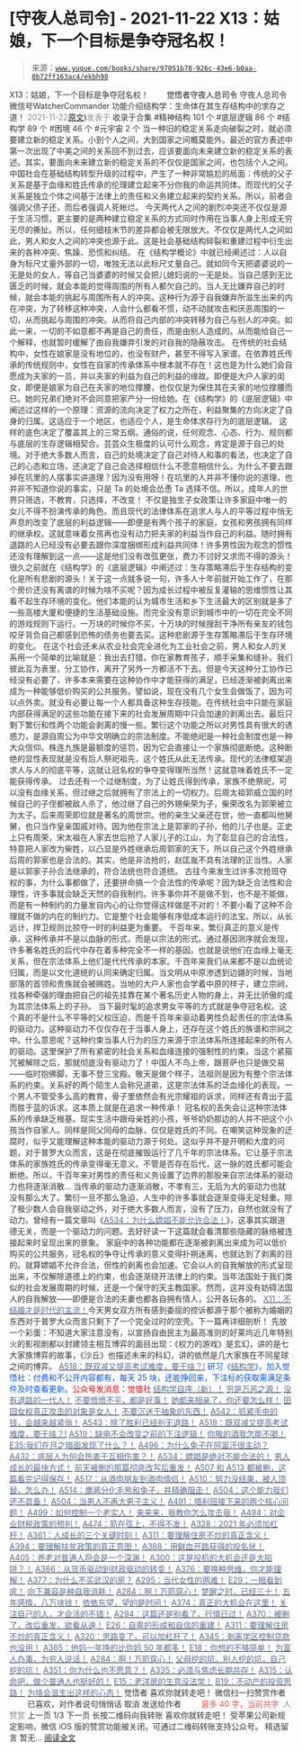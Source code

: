 # [守夜人总司令] - 2021-11-22 X13：姑娘，下一个目标是争夺冠名权！

> 来源：[`www.yuque.com/books/share/97051b78-926c-43e6-b0aa-0b72ff163ac4/ekbh98`](https://www.yuque.com/books/share/97051b78-926c-43e6-b0aa-0b72ff163ac4/ekbh98)

<ne-p id="520f42f3293818f927861ebbd5b15da4_p_0" data-lake-id="520f42f3293818f927861ebbd5b15da4_p_0"><ne-text id="u9a6dfdbc" style="color: rgb(51, 51, 51);">X13：姑娘，下一个目标是争夺冠名权！</ne-text></ne-p> <ne-p id="ed8deec66c5fd28fc9c5e22a4ecf0c23" data-lake-id="ed8deec66c5fd28fc9c5e22a4ecf0c23"><ne-text id="ue9975e8d" ne-fontsize="12" style="color: rgb(255, 255, 255);">原创</ne-text><ne-text id="u8d1ba936" ne-fontsize="14">觉悟者</ne-text><ne-text id="u52d562e2" ne-fontsize="14">守夜人总司令</ne-text></ne-p> <ne-p id="13e682d0b90f9333ee171a571041d8c5" data-lake-id="13e682d0b90f9333ee171a571041d8c5"><ne-text id="ua01db447" ne-fontsize="14" ne-bold="true" style="color: rgb(51, 51, 51);">守夜人总司令</ne-text></ne-p> <ne-p id="f9dddf7ee33b6167a4dde310342c168a" data-lake-id="f9dddf7ee33b6167a4dde310342c168a"><ne-text id="u0ad9abf1" ne-fontsize="14" style="color: rgb(51, 51, 51);">微信号</ne-text><ne-text id="u78992aba" ne-fontsize="14" style="color: rgb(51, 51, 51);">WatcherCommander</ne-text></ne-p> <ne-p id="f9ed942dcc85282d34ed1f38fabe6eca" data-lake-id="f9ed942dcc85282d34ed1f38fabe6eca"><ne-text id="ua9e73721" ne-fontsize="14" style="color: rgb(51, 51, 51);">功能介绍</ne-text><ne-text id="u704c9a7e" ne-fontsize="14" style="color: rgb(51, 51, 51);">结构学：生命体在其生存结构中的求存之道！</ne-text></ne-p> <ne-p id="ecb2cc7597942bee6e2209567281dcd6" data-lake-id="ecb2cc7597942bee6e2209567281dcd6"><ne-text id="u26c4c346" style="color: rgb(140, 140, 140);">2021-11-22</ne-text>[<ne-text id="u77f5b3fd" ne-fontsize="14">原文</ne-text>](https://mp.weixin.qq.com/s?__biz=MzAxNDk1NjI2Mw==&mid=2247487532&idx=1&sn=543e4e8c2063c62c48def85204f0a6ef&chksm=9b8a33a4acfdbab2535686b2a135a56c146816d8d692e946d51f4422e5caf2aca3e2260b40f9#rd))<ne-text id="ufeaa8759" ne-fontsize="14" style="color: rgb(140, 140, 140);">发表于</ne-text></ne-p> <ne-p id="45089c86930d36f16c45cf696da2e7bc" data-lake-id="45089c86930d36f16c45cf696da2e7bc"><ne-text id="u5689f7ee" style="color: rgb(51, 51, 51);">收录于合集</ne-text></ne-p> <ne-p id="77370aa0d43c1724cf6181b61b3e81c6" data-lake-id="77370aa0d43c1724cf6181b61b3e81c6"><ne-text id="u1db0ca6c" style="color: rgb(51, 51, 51);">#精神结构 101 个</ne-text></ne-p> <ne-p id="f897932de2af95f24531a9b1e8622eed" data-lake-id="f897932de2af95f24531a9b1e8622eed"><ne-text id="u080d3086" style="color: rgb(51, 51, 51);">#底层逻辑 86 个</ne-text></ne-p> <ne-p id="ef3d69979ef28b5273cf03589b72606f" data-lake-id="ef3d69979ef28b5273cf03589b72606f"><ne-text id="udf6dbd0e" style="color: rgb(51, 51, 51);">#结构学 89 个</ne-text></ne-p> <ne-p id="8c3791645eac081ab2d2098a7aa5b7b7" data-lake-id="8c3791645eac081ab2d2098a7aa5b7b7"><ne-text id="u2ee1327f" style="color: rgb(51, 51, 51);">#困境 46 个</ne-text></ne-p> <ne-p id="4ac197084caa48773100e7292129f422" data-lake-id="4ac197084caa48773100e7292129f422"><ne-text id="u730e4966" style="color: rgb(51, 51, 51);">#元宇宙 2 个</ne-text></ne-p> <ne-p id="0a8996ebb44de87a0788e1c39f8ca5a0" data-lake-id="0a8996ebb44de87a0788e1c39f8ca5a0"><ne-text id="ud2062c7c" style="color: rgb(51, 51, 51);">当一种旧的稳定关系走向破裂之时，就必须要建立新的稳定关系。小到个人之间，大到国家之间概莫能外。最近的官方表述中第一次出现了中美之间的关系回不到过去，应该要面向未来建立新的稳定关系的表述。其实，要面向未来建立新的稳定关系的不仅仅是国家之间，也包括个人之间。</ne-text></ne-p> <ne-p id="97ab4a3da67376ba8a3735fe095b0e75" data-lake-id="97ab4a3da67376ba8a3735fe095b0e75"><ne-text id="u61db7ad7" style="color: rgb(51, 51, 51);">中国社会在基础结构转型升级的过程中，产生了一种非常尴尬的局面：传统的父子关系是基于血缘和姓氏传承的伦理建立起来不分你我的命运共同体。而现代的父子关系是独立个体之间基于法律上的责任和义务建立起来的契约关系。所以，前者会强调父债子还，而后者强调人死帐烂。</ne-text></ne-p> <ne-p id="eca098a2b0892b4d1e5251f3b4f63b14" data-lake-id="eca098a2b0892b4d1e5251f3b4f63b14"><ne-text id="uab183597" style="color: rgb(51, 51, 51);">今天两代人之间的剧烈冲突还不仅仅是源于生活习惯，更主要的是两种建立稳定关系的方式同时作用在当事人身上形成无穷无尽的撕扯。所以，任何细枝末节的差异都会被无限放大。不仅仅是两代人之间如此，男人和女人之间的冲突也源于此。这是社会基础结构碎裂和重建过程中衍生出来的各种冲突、焦躁、恐慌和纠结。</ne-text></ne-p> <ne-p id="fea3459f6d1d5c0ffa34c5de855b4617" data-lake-id="fea3459f6d1d5c0ffa34c5de855b4617"><ne-text id="u6cb96208" style="color: rgb(51, 51, 51);">在《结构学概论》中就已经阐述过：人以自身为标尺丈量外部的一切，唯独无法以此标尺丈量自己。就如同今天把婆婆说的一无是处的女人，等自己当婆婆的时候又会把儿媳妇说的一无是处。当自己感到无比匮乏的时候，就会本能的觉得周围的所有人都欠自己的。当人无比嫌弃自己的时候，就会本能的挑起与周围所有人的冲突。这种行为源于自我嫌弃所滋生出来的内在冲突，为了转移这种冲突，人会什么都看不惯，动不动就攻击和厌恶周围的一切，从而挑起与周围的冲突。从而将自己内部的冲突转移为自己与别人的冲突。如此一来，一切的不如意都不再是自己的责任，而是由别人造成的。从而能给自己一个解释，也就暂时缓解了由自我嫌弃引发的对自我的隐蔽攻击。</ne-text></ne-p> <ne-p id="cc4a749c8ecdfa7af62ab1fcac545a83" data-lake-id="cc4a749c8ecdfa7af62ab1fcac545a83"><ne-text id="u47514012" style="color: rgb(51, 51, 51);">在传统的社会结构中，女性在娘家是没有地位的，也没有财产，甚至不得写入家谱。在依靠姓氏传承的传统规则中，女性在自家的传承体系中根本就不存在！这也是为什么她们会自愿成为夫家的一员，并以夫家的利益为自己的利益的缘故。即便是大户人家的闺女，即便是娘家为自己在夫家的地位撑腰，也仅仅是为保住其在夫家的地位撑腰而已。她的兄弟们绝对不会同意把家产分一份给她。在《结构学》的《底层逻辑》中阐述过这样的一个原理：资源的流向决定了权力之所在，利益聚集的方向决定了自身的归属。这适应于一个地区，也适应个人，是生命体求存行为的底层逻辑。</ne-text></ne-p> <ne-p id="db6d9a5e025daf9b4c1ae225f61e7574" data-lake-id="db6d9a5e025daf9b4c1ae225f61e7574"><ne-text id="ud47760b1" style="color: rgb(51, 51, 51);">这样的底色决定了覆盖其上的三常五纲。通俗的说，任何观念、心态、行为、规则都与底层的生存逻辑相契合。芸芸众生极度的认可什么观念，肯定是源于自己的处境。对于绝大多数人而言，自己的处境决定了自己对待人和事的看法，也决定了自己的心态和立场，还决定了自己会选择相信什么不愿意相信什么。为什么不要去跟掉在坑里的人摆事实讲道理？因为没有用呀！在坑里的人并非不懂你说的道理，也并非不知道你说的事实，只是 Ta 的处境会怂恿 Ta 选择不信。所以，成年人的世界只筛选，不教育，只选择，不改变！</ne-text></ne-p> <ne-p id="46d8a345599125dcabc9152ad1460712" data-lake-id="46d8a345599125dcabc9152ad1460712"><ne-text id="u30453e1c" style="color: rgb(51, 51, 51);">不仅是独生子女政策让许多家庭中唯一的女儿不得不扮演传承的角色。而且现代的法律体系在追求人与人的平等过程中悄无声息的改变了底层的利益逻辑——即便是有两个孩子的家庭，女孩和男孩拥有同样的继承权。这就意味着女孩再也没有动力把夫家的利益当作自己的利益。随时拥有退路的人已经没有必要去跟你深度捆绑形成利益共同体！许多男性因为观念的惯性还没有理解到这一点——这是他们没有改弦更张，费力不讨好又求而不得的源头！</ne-text></ne-p> <ne-p id="7056cdaf61a74eaec7677ecc623052b2" data-lake-id="7056cdaf61a74eaec7677ecc623052b2"><ne-text id="u14aae43e" style="color: rgb(51, 51, 51);">很久之前就在《结构学》的《底层逻辑》中阐述过：生存策略滞后于生存结构的变化是所有悲剧的源头！关于这一点就多说一句，许多人十年前就开始工作了，在那个房价还没有离谱的时候为啥不买呢？因为成长过程中被反复灌输的思维惯性让其看不起生存环境的变化。他们本能的认为城市生活和乡下生活最大的区别就是多了一些高楼大厦和便捷的生活基础设施。而完全没有意识到城市中的一切在完全不同的游戏规则下运行。一万块的时候你不买，十万块的时候搜刮干净所有亲友的钱包咬牙背负自己都感到恐怖的债务也要去买。这种悲剧源于生存策略滞后于生存环境的变化。</ne-text></ne-p> <ne-p id="7fcd8f179cdf0ff2b62e17f251dcf143" data-lake-id="7fcd8f179cdf0ff2b62e17f251dcf143"><ne-text id="ucf3ca810" style="color: rgb(51, 51, 51);">在这个社会还未从农业社会完全进化为工业社会之前，男人和女人的关系用一个简单的比喻就是：我出去打猎，你在家教育孩子，顺手采集和缝补。我们彼此互为表里，分工协作，离开了另外一方都活不下去。但是今天这种分工协作已经没有必要了，许多本来需要在这种协作中才能获得的满足，已经逐渐被剥离出来成为一种能够低价购买的公共服务。譬如说，现在没有几个女生会做饭了，因为可以点外卖。就没有必要让每一个人都具备这种生存技能。在传统社会中只能在家庭内部获得满足的这些功能在接下来的社会发展周期中只会加速的剥离出去。最后只剩下繁衍和性两个功能会剥离的慢一些。繁衍这个功能之所以对男性具有很大的诱惑力，是源自周公为中华文明确立的宗法制度。不能绝祀是一种社会制度也是一种大众信仰。株连九族是最额度的惩罚，因为它会直接让一个家族彻底断绝。这种断绝的显性表现就是没有后人祭祀祖先，这个姓氏从此无法传承。</ne-text><ne-text id="u893ab3bc" ne-bold="true" style="color: rgb(51, 51, 51);">现代的法律框架追求人与人的彻底平等，这就让冠名权的争夺变得理所当然！这就意味着姓氏不一定能获得传承。</ne-text></ne-p> <ne-p id="9fbb3d2aefe5a79661d3c365e5bd793d" data-lake-id="9fbb3d2aefe5a79661d3c365e5bd793d"><ne-text id="uff8a9ef1" style="color: rgb(51, 51, 51);">过去还有一个过继制度，为了让姓氏得到传承，家族不绝祭祀，可以没有血缘关系，但过继之后就拥有了宗法上的一切权力。后周太祖郭威立国的时候自己的子侄都被敌人杀了，他过继了自己的外甥柴荣为子，柴荣改名为郭荣被立为太子。后来周荣即位就是著名的周世宗。他的亲生父亲还在世，他一直都叫他舅舅，也只当作皇亲国戚对待。因为他在宗法上是郭家的子孙，他的儿子也是。正史上只有周荣，宋太祖在人家去世后抢了人家儿子的江山，为了彰显自己的合法性，特意把人家改为柴姓，以凸显是外姓继承后周郭家的天下，所以自己这个外姓继承后周的郭家也是合法的。其实，他是非法抢的，赵匡胤不具有法理的正当性。人家是以郭家子孙合法继承的，符合法统也符合道统。</ne-text></ne-p> <ne-p id="5147bf3522e6791a142b4a689ccb0335" data-lake-id="5147bf3522e6791a142b4a689ccb0335"><ne-text id="u42fef2c1" style="color: rgb(51, 51, 51);">古往今来发生过许多次抢班夺权的事，为什么事都做了，还要拼命搞一个合法性的传承呢？因为缺乏合法性和合理性，许多事就会缺乏天然的自我制约。许多事你并不是做不到，也不是不能做，而是有一种制约的力量发自内心的让你觉得这样做是不对的！不要小看了这种不合理就不做的内在的制约力。它是整个社会能够有序低成本运行的法宝。</ne-text><ne-text id="u1758e473" ne-bold="true" style="color: rgb(51, 51, 51);">所以，从长远计，捍卫规则比掠夺一时的利益更为重要。</ne-text></ne-p> <ne-p id="84549c343ed7bbbe304f64e1f3366e10" data-lake-id="84549c343ed7bbbe304f64e1f3366e10"><ne-text id="udd220011" style="color: rgb(51, 51, 51);">千百年来，繁衍真正的意义是传承，这种传承并不是以血脉的形式，而是以宗法的形式。通过基因测序就会发现，许多著名姓氏的后代中存在着多种完全不一样的基因。也就是说他们在血缘上毫无关系，但在宗法体系上他们是代代传承的本家。千百年来我们从来都不是以血统论归属，而是以文化道统的认同来确定归属。当文明从中原渗透到边疆的时候，当地部落的首领和贵族就会被赐姓。当地的大户人家也会学着中原的样子，建立宗祠，找各种牵强的理由把自己的祖先挂靠在某个著名历史人物的身上，并无比骄傲的成为其宗法体系上的子孙。</ne-text></ne-p> <ne-p id="41bc05a26ccfc5d4fc178d4d101dd028" data-lake-id="41bc05a26ccfc5d4fc178d4d101dd028"><ne-text id="u148dd864" style="color: rgb(51, 51, 51);">当下最时髦的追求男女平等的方式就是争夺冠名权。这个真的不是什么不平等的父权压迫，而是千百年来驱动着男性负起责任的宗法体系的驱动力。这种驱动力不仅仅存在于当事人身上，还存在这个姓氏的族谱和宗祠之中。什么意思呢？这种约束当事人行为的压力来源于宗法体系所连接起来的所有人的驱动。这里保护了所有紧密的社会关系和血缘连接的强制性的约束。当这个紧箍咒被解除之后，那就彻底没有驱动力了！中国人不鸟上帝，跟菩萨也只是做交易——临时抱佛脚，无事不登三宝殿。敬天是做个样子，法祖则是因为有整个宗法体系的约束。关系好的两个陌生人会称兄道弟，这是宗法体系的泛血缘化的表现。一个男人不管受多么高的教育，骨子里依然会有光宗耀祖的诉求，同样还有青出于蓝而胜于蓝的诉求。这本质上就是在追求一种传承！</ne-text></ne-p> <ne-p id="11048b8867c5a517b65b5357c6e8243b" data-lake-id="11048b8867c5a517b65b5357c6e8243b"><ne-text id="u8ac5a245" style="color: rgb(51, 51, 51);">冠名权的丢失会让这种宗法体系的传承缺乏根基。现实生活中跟母亲姓的小孩，爷爷奶奶那边的人并不把这个小孩当作自家人。同样是同父同母的血脉，仅仅是姓氏的不同。在嘲笑这种现象的迂腐时，似乎又能理解这种本能的驱动力源于何处。这似乎并不是开明和大度的问题，对于普罗大众而言，这是在彻底摧毁运行了几千年的宗法体系。它让基于宗法体系的家族姓氏的传承变得毫无意义。不管是否存在后代，这一脉的姓氏都可能会断绝。所以，千百年来对男性的责任和义务设置了边界的那股来自宗法体系的驱动力也将逐渐消散…</ne-text></ne-p> <ne-p id="76f41459d591bb3748ecd5f9e88f63f5" data-lake-id="76f41459d591bb3748ecd5f9e88f63f5"><ne-text id="u9370dfb2" style="color: rgb(51, 51, 51);">当传承的驱动力逐渐消散，不孝有三，无后为大的驱动力也就没有那么大了。繁衍一旦不那么急迫，人生中的许多事就会逐渐变得无足轻重。除了极少数人会自我驱动之外，对于绝大多数人而言，没有了压力，自然也就没有了动力。曾经有一篇文章叫《</ne-text>[<ne-text id="u62152af2" style="color: rgb(87, 107, 149);">A534：为什么嫖娼不能允许合法！</ne-text>](http://mp.weixin.qq.com/s?__biz=MzAxNDk1NjI2Mw==&mid=2247487431&idx=1&sn=78d93492fa71d19501c95eb11e0ea99f&chksm=9b8a2c4facfda559eeb7bffa822a9715b1945a9e9c4f8beaf9d00b8acb0e2cc0b05a63feafaf&scene=21#wechat_redirect)<ne-text id="u98830c9d" style="color: rgb(51, 51, 51);">》，这事其实跟道德无关，而是一个驱动力的问题。去好好读一下这篇就会看清那些隐藏的脉络被连接起来时呈现出来的景象。</ne-text></ne-p> <ne-p id="b5c32175a91357d5aa70f2e1b0c93241" data-lake-id="b5c32175a91357d5aa70f2e1b0c93241"><ne-text id="u09bf0af3" style="color: rgb(51, 51, 51);">家庭中的各种功能都在逐渐被剥离出来成为可以低价购买的公共服务，冠名权的争夺让传承的意义变得扑朔迷离，也就达到了剥离的目的。就算嫖娼不允许合法，但性的剥离也会加速。它会以人的自我解放的形式呈现出来，不仅解除道德上的约束，也会逐渐绕开法律上的约束。当年法国处于我们类似的社会发展周期的时候，还是一个保守的天主教国家。然而，这并没有妨碍法国人的自我解放——即便是合法的夫妻也都各自拥有情人，公开各玩各的。</ne-text></ne-p> <ne-p id="1387cfc90cc2770c3f803f623f7aecd8" data-lake-id="1387cfc90cc2770c3f803f623f7aecd8">[<ne-text id="uf1bbe12a" style="color: rgb(87, 107, 149);">X11：不结婚才是时代的主流！</ne-text>](http://mp.weixin.qq.com/s?__biz=MzIzMDYwOTM0Mg==&mid=2247486675&idx=1&sn=3aa906957832fbb79029b88ca0ea691c&chksm=e8b19402dfc61d14cc2695cd22826c13ca8d87ccb49b190572249707ac53f50d734623b9ea25&scene=21#wechat_redirect)<ne-text id="u4a177af2" style="color: rgb(51, 51, 51);">今天男女双方所有感到委屈的控诉都源于那个被称为婚姻的东西对于普罗大众而言只剩下了一个完全过时的空壳。下一篇再详细剖析！</ne-text></ne-p> <ne-p id="5755573d7e85df1c989eed94fe803bf0" data-lake-id="5755573d7e85df1c989eed94fe803bf0"><ne-text id="u47fff873" style="color: rgb(51, 51, 51);">先放一个彩蛋：不知道大家注意没有，以宣扬自由民主为最高准则的好莱坞近几年特别火的影视剧都以封建领主相互博弈的面目出现：《权力的游戏》是玄幻，讲的是七大家族博弈的故事，《沙丘》也描述未来的科幻，讲的依然是几大家族在不同星球之间的博弈。</ne-text></ne-p> <ne-p id="7245cf4943a0ae5a7fa4c9b94feb26dc" data-lake-id="7245cf4943a0ae5a7fa4c9b94feb26dc">[<ne-text id="u8e363baa" style="color: rgb(87, 107, 149);">A518：既双减又提高考试难度，要干啥？!</ne-text>](http://mp.weixin.qq.com/s?__biz=MzIzMDYwOTM0Mg==&mid=2247486528&idx=1&sn=837ef39e3c0b47ac84d5096690555ae7&chksm=e8b19491dfc61d87292daf575c1e7c95b3f0543f313b65c7ad4ab369603833704304ec7451d7&scene=21#wechat_redirect)</ne-p> <ne-p id="192950a0e628d46dde05ef202d9806b4" data-lake-id="192950a0e628d46dde05ef202d9806b4"><ne-text id="u92f073b2" ne-bold="true" style="color: rgb(0, 82, 255);">研习《</ne-text>[<ne-text id="u5a4911e1" ne-bold="true" style="color: rgb(87, 107, 149);">结构学</ne-text>](https://mp.weixin.qq.com/mp/appmsgalbum?action=getalbum&album_id=1318317199878225920&__biz=MzAxNDk1NjI2Mw==#wechat_redirect)<ne-text id="u95ee9de0" ne-bold="true" style="color: rgb(0, 82, 255);">》，加入觉悟社：付费和不公开内容都有，每天 25 块，还能挣回来，下注标的获取需满足条件及时查看更新。</ne-text><ne-text id="uc4fbd9a6" ne-bold="true" style="color: rgb(255, 0, 0);">公众号发消息：觉悟社</ne-text></ne-p>  <ne-p id="7f63b0bb5abe18e45fbd9840fa7a79ac" data-lake-id="7f63b0bb5abe18e45fbd9840fa7a79ac"><ne-card data-card-name="image" data-card-type="inline" id="z64rY" data-event-boundary="card" style="color: rgb(51, 51, 51);"><ne-p id="ad2e89965146188b554d3cc798c5e45a" data-lake-id="ad2e89965146188b554d3cc798c5e45a">[<ne-text id="u4a11b89f" ne-bold="true" style="color: rgb(87, 107, 149);">结构学自序（新）！</ne-text>](http://mp.weixin.qq.com/s?__biz=MzIzMDYwOTM0Mg==&mid=2247485283&idx=1&sn=aa2b8554b8e5040f8f959636feaa06a3&chksm=e8b19fb2dfc616a430aa381b8da0815311244e694a69809cd92d0602ac34cfe5f1f419b3745e&scene=21#wechat_redirect)</ne-p> <ne-p id="86a9a6688f32143c7a9f02f7b3f20f5e" data-lake-id="86a9a6688f32143c7a9f02f7b3f20f5e">[<ne-text id="ue344d114" style="color: rgb(87, 107, 149);">穷是万恶之源！</ne-text>](http://mp.weixin.qq.com/s?__biz=MzAxNDk1NjI2Mw==&mid=2247483823&idx=1&sn=e54ebe9891b302dc0bf1815c76ccf8b7&chksm=9b8a2227acfdab31a05e273addd9159d4b8263d58d3c58bf214841c8189157519719c3427306&scene=21#wechat_redirect)</ne-p> <ne-p id="4e3854adf81a94373422847c9934b905" data-lake-id="4e3854adf81a94373422847c9934b905">[<ne-text id="u0b7ccda7" style="color: rgb(87, 107, 149);">没有退路的一代人！</ne-text>](http://mp.weixin.qq.com/s?__biz=MzAxNDk1NjI2Mw==&mid=2247486533&idx=1&sn=a0d5cce0656aad467148e0642eb85a00&chksm=9b8a2fcdacfda6db79857186e953a089baf1fb678b2b071cf101c5a26e7fb9768474c94243ca&scene=21#wechat_redirect)</ne-p> <ne-p id="b2da1eff5141844b1564735dee7781d0" data-lake-id="b2da1eff5141844b1564735dee7781d0">[<ne-text id="ubcef96f1" ne-bold="true" style="color: rgb(87, 107, 149);">不要愤愤不平，都是好事！</ne-text>](http://mp.weixin.qq.com/s?__biz=MzAxNDk1NjI2Mw==&mid=2247487130&idx=1&sn=b21138d85455f5692aaf039038c78342&chksm=9b8a2d12acfda404a2b67fe4d446ee0f2805ad64a8b8004902934600fd731191e140df6ac19a&scene=21#wechat_redirect)</ne-p> <ne-p id="136e2076312ea4312707c13a50041e48" data-lake-id="136e2076312ea4312707c13a50041e48">[<ne-text id="udff0a24c" ne-bold="true" style="color: rgb(87, 107, 149);">她都来相亲了，你还要怎么样！</ne-text>](http://mp.weixin.qq.com/s?__biz=MzAxNDk1NjI2Mw==&mid=2247486952&idx=1&sn=698aec6916d2eca5e758c25c4c634346&chksm=9b8a2e60acfda776b80a4f2f0d5c2fe4921fc821cdf029fa9d2fdc52fd708fc5a0b980d5d3d0&scene=21#wechat_redirect)</ne-p> <ne-p id="3bc5fd4f565249f2fc4429ffecb20684" data-lake-id="3bc5fd4f565249f2fc4429ffecb20684">[<ne-text id="u68f576fa" ne-bold="true" style="color: rgb(87, 107, 149);">田园女权真正攻击的对象是女人！</ne-text>](http://mp.weixin.qq.com/s?__biz=MzIzMDYwOTM0Mg==&mid=2247486412&idx=1&sn=5dd3e8b2a759838d739e6d61ebab2eab&chksm=e8b1931ddfc61a0bf6f81cd2a9a9232ea8ce86528a8eea66c6635180e8678b819ebb38b4cb86&scene=21#wechat_redirect)</ne-p> <ne-p id="ac95da29572776411ae9bfb19d0f7f6d" data-lake-id="ac95da29572776411ae9bfb19d0f7f6d">[<ne-text id="ubc678901" style="color: rgb(87, 107, 149);">不要沉迷于抽象的东西！</ne-text>](http://mp.weixin.qq.com/s?__biz=MzAxNDk1NjI2Mw==&mid=2247487527&idx=1&sn=e24c2dd98e5f9883c8dce2a1e7bb80df&chksm=9b8a33afacfdbab921e90b3eafc3618176a35da53c53bb51f2ef2f9a98e87d05949a4b0ad69b&scene=21#wechat_redirect)</ne-p> <ne-p id="9ce669c1ad896aec6ae138654911ba33" data-lake-id="9ce669c1ad896aec6ae138654911ba33">[<ne-text id="u7dc381e9" style="color: rgb(87, 107, 149);">A542：抓紧手中的钱，会越来越紧俏！</ne-text>](http://mp.weixin.qq.com/s?__biz=MzIzMDYwOTM0Mg==&mid=2247486640&idx=1&sn=a96afa7d2b698e33240735ea8d7671f7&chksm=e8b19461dfc61d77a4afce11ecc7558b8d7ff5d495a78bcb609e3eed5c70bcbed5f3d6a66023&scene=21#wechat_redirect)</ne-p> <ne-p id="6d0fe87c9517324bf6029d3c1a0a61a0" data-lake-id="6d0fe87c9517324bf6029d3c1a0a61a0">[<ne-text id="u1cb744fb" style="color: rgb(87, 107, 149);">A543：除了胜利已经别无退路！</ne-text>](http://mp.weixin.qq.com/s?__biz=MzIzMDYwOTM0Mg==&mid=2247486646&idx=1&sn=d88c6920b8f92e497bd065eaf2cdf5f3&chksm=e8b19467dfc61d718fe65a803a59fe3f25672bdfec1f25bd86ffb00e3dca06ec77d6076e7855&scene=21#wechat_redirect)</ne-p> <ne-p id="b469a43832111becb13d19cb6877d184" data-lake-id="b469a43832111becb13d19cb6877d184">[<ne-text id="u227e84c5" ne-bold="true" style="color: rgb(87, 107, 149);">A518：既双减又提高考试难度，要干啥？!</ne-text>](http://mp.weixin.qq.com/s?__biz=MzIzMDYwOTM0Mg==&mid=2247486528&idx=1&sn=837ef39e3c0b47ac84d5096690555ae7&chksm=e8b19491dfc61d87292daf575c1e7c95b3f0543f313b65c7ad4ab369603833704304ec7451d7&scene=21#wechat_redirect)</ne-p> <ne-p id="766f169a62fb80725dc2199e8ee9fae9" data-lake-id="766f169a62fb80725dc2199e8ee9fae9">[<ne-text id="ub70b9d14" ne-bold="true" style="color: rgb(87, 107, 149);">A519：缺电不会改变之前的下注逻辑！</ne-text>](http://mp.weixin.qq.com/s?__biz=MzIzMDYwOTM0Mg==&mid=2247486508&idx=1&sn=6fac0f23979fa74983528cb090ad205b&chksm=e8b194fddfc61deb6982573c047fb47cb7af702e87111a0498e1cdc4676b6baf3cc5143f9c92&scene=21#wechat_redirect)</ne-p> <ne-p id="003872dbd1df5fd119e9fd9debe82b46" data-lake-id="003872dbd1df5fd119e9fd9debe82b46">[<ne-text id="ufd340a44" style="color: rgb(87, 107, 149);">你敬的酒我怎能不喝！</ne-text>](http://mp.weixin.qq.com/s?__biz=MzIzMDYwOTM0Mg==&mid=2247486456&idx=1&sn=7d6377d84f511b80179c5e7648494d6e&chksm=e8b19329dfc61a3f9b91b5b43dbd1a6eea293a02cd80b96aeb6dd1930f7f2c93fd33c0e3b2f3&scene=21#wechat_redirect)</ne-p> <ne-p id="98c0bfcb740e6c1ab555f61a7a5ac464" data-lake-id="98c0bfcb740e6c1ab555f61a7a5ac464">[<ne-text id="ue139dd66" ne-bold="true" style="color: rgb(87, 107, 149);">E35:我们在月之暗面发现了什么？！</ne-text>](http://mp.weixin.qq.com/s?__biz=MzIzMDYwOTM0Mg==&mid=2247486632&idx=1&sn=170aeff87eb36dce354c8b2437f4b27f&chksm=e8b19479dfc61d6f08e6492954a528f20387fe2fa925747cf2b504d2bc69084f24495e972e41&scene=21#wechat_redirect)</ne-p> <ne-p id="958058b1c07310fa1c486a6aeab4d877" data-lake-id="958058b1c07310fa1c486a6aeab4d877">[<ne-text id="u1b466bda" ne-bold="true" style="color: rgb(87, 107, 149);">A496：为什么兔子在阿富汗很主动？</ne-text>](http://mp.weixin.qq.com/s?__biz=MzIzMDYwOTM0Mg==&mid=2247486278&idx=1&sn=40d09857088bebd3c70bec1c7a500f06&chksm=e8b19397dfc61a810125242c8e395330f934390eb50bd54053ecd3f31ddc91de4e429c0f693a&scene=21#wechat_redirect)</ne-p> <ne-p id="2920760aa94f154499ed8cf16888c2fc" data-lake-id="2920760aa94f154499ed8cf16888c2fc">[<ne-text id="ucc2e3645" style="color: rgb(87, 107, 149);">A432：底层人为何会热衷于互相伤害？！</ne-text>](http://mp.weixin.qq.com/s?__biz=MzAxNDk1NjI2Mw==&mid=2247487443&idx=1&sn=21334752ac2ce642ca1e4e421acfe765&chksm=9b8a2c5bacfda54d1459036c57a31b05271d1b825eadd811cce0bbeca1ea3a7deae31e067133&scene=21#wechat_redirect)</ne-p> <ne-p id="0c672fd8d5655bd557a47444eb0babaa" data-lake-id="0c672fd8d5655bd557a47444eb0babaa">[<ne-text id="uae8e6412" style="color: rgb(87, 107, 149);">A534：嫖娼是绝对不能合法的！</ne-text>](http://mp.weixin.qq.com/s?__biz=MzAxNDk1NjI2Mw==&mid=2247487431&idx=1&sn=78d93492fa71d19501c95eb11e0ea99f&chksm=9b8a2c4facfda559eeb7bffa822a9715b1945a9e9c4f8beaf9d00b8acb0e2cc0b05a63feafaf&scene=21#wechat_redirect)</ne-p> <ne-p id="f67833c27e9ec13ff6af09fbac3f8008" data-lake-id="f67833c27e9ec13ff6af09fbac3f8008">[<ne-text id="u47afbaa3" style="color: rgb(87, 107, 149);">男人成长的最快方式！</ne-text>](http://mp.weixin.qq.com/s?__biz=MzAxNDk1NjI2Mw==&mid=2247487435&idx=1&sn=8d1fe9b5f45ab8bd0c98f396ea6f0f1c&chksm=9b8a2c43acfda5557c14b9f4ecd8efc8e844df88c1b9a487906eddbc04860acc06bbd0ef6963&scene=21#wechat_redirect)</ne-p> <ne-p id="eae6ca2fcfee93afacd95e41c627b431" data-lake-id="eae6ca2fcfee93afacd95e41c627b431">[<ne-text id="u9e16dc30" style="color: rgb(87, 107, 149);">前天被删的那篇彻底改写后重发！</ne-text>](http://mp.weixin.qq.com/s?__biz=MzAxNDk1NjI2Mw==&mid=2247487425&idx=1&sn=37c59746f0368268dbf1497b341aab93&chksm=9b8a2c49acfda55f770d8082d28911b1ce6406517fb969072d77bc0c8c1f26507ac18360d2f8&scene=21#wechat_redirect)</ne-p> <ne-p id="4f283f85ff6d509a6ac942a995ee5de2" data-lake-id="4f283f85ff6d509a6ac942a995ee5de2">[<ne-text id="u4c004df8" ne-bold="true" style="color: rgb(87, 107, 149);">A507 和 A513 都被删，这篇看完记得保存！</ne-text>](http://mp.weixin.qq.com/s?__biz=MzIzMDYwOTM0Mg==&mid=2247486598&idx=1&sn=643ad77a60e4fb7e40dcea6e4585c39a&chksm=e8b19457dfc61d4126c656d773feb6d26d516889077a4f3b8755cf1ee4b0fe2a592b8409dfd8&scene=21#wechat_redirect)</ne-p> <ne-p id="f368409ababee999ffc3b38e679240ef" data-lake-id="f368409ababee999ffc3b38e679240ef">[<ne-text id="uf81f5613" style="color: rgb(87, 107, 149);">A517：从酒肉朋友到酒肉情侣！</ne-text>](http://mp.weixin.qq.com/s?__biz=MzAxNDk1NjI2Mw==&mid=2247487217&idx=1&sn=5defa9de19a22d6bea269defa65b4b91&chksm=9b8a2d79acfda46fa1fe57755d52f85dba61aa31fdeed8e400ef0f92459388da9ae86b7b6273&scene=21#wechat_redirect)</ne-p> <ne-p id="faacac1cf32e9d0152c65ab896a994c1" data-lake-id="faacac1cf32e9d0152c65ab896a994c1">[<ne-text id="ua9f1b00d" style="color: rgb(87, 107, 149);">A510：努力没结果，被人顶替，怎么办！</ne-text>](http://mp.weixin.qq.com/s?__biz=MzAxNDk1NjI2Mw==&mid=2247487202&idx=1&sn=c4c18c5c793a47e31cd7267152a78d1f&chksm=9b8a2d6aacfda47c47394eb5cbb97fc6233fb7258c0408026e518018a6af33da141b1b0a2bfa&scene=21#wechat_redirect)</ne-p> <ne-p id="89b1ab613b6b90416aa67626c6135fce" data-lake-id="89b1ab613b6b90416aa67626c6135fce">[<ne-text id="u9fa6a5b9" style="color: rgb(87, 107, 149);">A514：鹰酱分化毛熊和兔子，并精确阻击！</ne-text>](http://mp.weixin.qq.com/s?__biz=MzIzMDYwOTM0Mg==&mid=2247486421&idx=1&sn=c114599b4fd1016c7f539fca526fe91c&chksm=e8b19304dfc61a127301df6303aedbeace66275a179f7db025e56f2326917c273d443eab53e6&scene=21#wechat_redirect)</ne-p> <ne-p id="7a90c0f41dd70baaf82d2d054d145b78" data-lake-id="7a90c0f41dd70baaf82d2d054d145b78">[<ne-text id="u5f85bd07" ne-bold="true" style="color: rgb(87, 107, 149);">A504：这个能力我们还不具备！</ne-text>](http://mp.weixin.qq.com/s?__biz=MzIzMDYwOTM0Mg==&mid=2247486364&idx=1&sn=c54714ffeaa4122f08d8ec0c2decb740&chksm=e8b1934ddfc61a5b943cbe55dfc7211561e7d78f163246c3dcfd08325b004bc6d9ee6efbaebf&scene=21#wechat_redirect)</ne-p> <ne-p id="0a866bc47cb0abe552828ea2dd2aa6a5" data-lake-id="0a866bc47cb0abe552828ea2dd2aa6a5">[<ne-text id="u415dc9a7" style="color: rgb(87, 107, 149);">A504：当男人不再大男子主义！</ne-text>](http://mp.weixin.qq.com/s?__biz=MzAxNDk1NjI2Mw==&mid=2247487148&idx=1&sn=5151b292f8f882fe9f87aabf52be08df&chksm=9b8a2d24acfda432b5803c25c0c83a4cbfc80a7c83ffd044b72bedc5e32d9670054d861705cf&scene=21#wechat_redirect)</ne-p> <ne-p id="50380be32ca815dfbb284d1b75114af5" data-lake-id="50380be32ca815dfbb284d1b75114af5">[<ne-text id="u2b0c893d" ne-bold="true" style="color: rgb(87, 107, 149);">A491：塔利班接下来的两个核心问题！</ne-text>](http://mp.weixin.qq.com/s?__biz=MzIzMDYwOTM0Mg==&mid=2247486219&idx=1&sn=8f77517f0244ba31f7eb28e2676e17cd&chksm=e8b193dadfc61acc6d9e6029653aac696f132efc24d3b28f983ba8e4ada269ac887e6165d837&scene=21#wechat_redirect)</ne-p> <ne-p id="51b381e1441605ec33ed92bbbfcfa3c9" data-lake-id="51b381e1441605ec33ed92bbbfcfa3c9">[<ne-text id="u76fc3993" style="color: rgb(87, 107, 149);">A499：如何控制一个老实人！</ne-text>](http://mp.weixin.qq.com/s?__biz=MzIzMDYwOTM0Mg==&mid=2247486301&idx=1&sn=f4bfec024d8688c8555dd21b85deea31&chksm=e8b1938cdfc61a9a1e2d8a8fa37d495cf337bc34215939caced14a58dd32b46ad59646d0e928&scene=21#wechat_redirect)</ne-p> <ne-p id="00be8304a0ee6af08b13db50d9f3aca5" data-lake-id="00be8304a0ee6af08b13db50d9f3aca5">[<ne-text id="u6cc3eda5" style="color: rgb(87, 107, 149);">来来来，我教你怎么攻击我！</ne-text>](http://mp.weixin.qq.com/s?__biz=MzIzMDYwOTM0Mg==&mid=2247486306&idx=1&sn=f48e33b5940f74a11011debfe3e5c8a2&chksm=e8b193b3dfc61aa53a82eeb81220ce252b0667925a9479e4d6a215e2b43244ba91c58e934264&scene=21#wechat_redirect)</ne-p> <ne-p id="fc85bc5cd0d2b0751478ffd357008080" data-lake-id="fc85bc5cd0d2b0751478ffd357008080">[<ne-text id="u712e4781" ne-bold="true" style="color: rgb(87, 107, 149);">A494：对企业财税政策的预判！</ne-text>](http://mp.weixin.qq.com/s?__biz=MzIzMDYwOTM0Mg==&mid=2247486230&idx=1&sn=5fa67e9065c3feae6264765838772136&chksm=e8b193c7dfc61ad15311f10ab8265d667f31cc2e11e404476afbc0310d6ee71e5f1167faf78f&scene=21#wechat_redirect)</ne-p> <ne-p id="4b1e66a276ce95bbbfec3f4af146dd26" data-lake-id="4b1e66a276ce95bbbfec3f4af146dd26">[<ne-text id="ueea51025" ne-bold="true" style="color: rgb(87, 107, 149);">A474：箭在弦上，不得不发！</ne-text>](http://mp.weixin.qq.com/s?__biz=MzIzMDYwOTM0Mg==&mid=2247486092&idx=1&sn=d93b0ab35ba2828a708658dbd2e5ad9b&chksm=e8b1925ddfc61b4b12bc1b6a7e7e25a2fe7ff149b1c4f64810b2a5eefa97b8dc1bd1899dcf00&scene=21#wechat_redirect)</ne-p> <ne-p id="5e82fc063d8edfde8bf1b44f6364e8a5" data-lake-id="5e82fc063d8edfde8bf1b44f6364e8a5">[<ne-text id="u4f501fb4" ne-bold="true" style="color: rgb(87, 107, 149);">A328：2021 年必须加杠杆！</ne-text>](http://mp.weixin.qq.com/s?__biz=MzIzMDYwOTM0Mg==&mid=2247485087&idx=1&sn=24d72f6a71bddb8954a03be5db246538&chksm=e8b19e4edfc617587a8ae645885a89ab8c3c6f67730a026d9c7c9a94ab3051ca480302147fc0&scene=21#wechat_redirect)</ne-p> <ne-p id="51fba71937553891ca8f2b95da058ba6" data-lake-id="51fba71937553891ca8f2b95da058ba6">[<ne-text id="ud39d7f07" ne-bold="true" style="color: rgb(87, 107, 149);">A361：人成长的三个关键时刻！</ne-text>](http://mp.weixin.qq.com/s?__biz=MzAxNDk1NjI2Mw==&mid=2247486472&idx=1&sn=8b46d73659ff81e3d7bd544e1718a94f&chksm=9b8a2f80acfda69601b059cb0180f8841eda098200c32c84ad6430bb8fbe33a9021fa7890344&scene=21#wechat_redirect)</ne-p> <ne-p id="45d58694e5095837fd8fa9f2d5249442" data-lake-id="45d58694e5095837fd8fa9f2d5249442">[<ne-text id="u1cf9b877" ne-bold="true" style="color: rgb(87, 107, 149);">A311：要理解住房不炒的真正含义！</ne-text>](http://mp.weixin.qq.com/s?__biz=MzIzMDYwOTM0Mg==&mid=2247484959&idx=1&sn=090583ec50bfd9febec1de463c2672f6&chksm=e8b19ecedfc617d8629080f6745c8de013cfe875de26eef6767b2d5c10782650223ed15f807b&scene=21#wechat_redirect)</ne-p> <ne-p id="9d4e49b6cfb314fdacfe4667babf76c9" data-lake-id="9d4e49b6cfb314fdacfe4667babf76c9">[<ne-text id="u3b9bb074" ne-bold="true" style="color: rgb(87, 107, 149);">A394：要理解扶贫政策的真正意图！</ne-text>](http://mp.weixin.qq.com/s?__biz=MzIzMDYwOTM0Mg==&mid=2247485502&idx=1&sn=fffb9911cefa626e6fbcb9c416c1eb98&chksm=e8b190efdfc619f9b0e42f3c3d5d79c17df1619bad2b1bddd6a482242b583ee46d8a79a245e6&scene=21#wechat_redirect)</ne-p> <ne-p id="5eec38574b72ad44e6f22e1037cd90d2" data-lake-id="5eec38574b72ad44e6f22e1037cd90d2">[<ne-text id="uc1f9996b" style="color: rgb(87, 107, 149);">A388：用鲜血开路获得的投名状！</ne-text>](http://mp.weixin.qq.com/s?__biz=MzIzMDYwOTM0Mg==&mid=2247485591&idx=1&sn=a8443453e3caf1f201006eeec8e6e539&chksm=e8b19046dfc61950e63e29bb93049ce90b3228913e9ecee99a2f01b8fdda7cd8966a054241a9&scene=21#wechat_redirect)</ne-p> <ne-p id="5c6c3d3094209f1ee3a7f120a7772e4b" data-lake-id="5c6c3d3094209f1ee3a7f120a7772e4b">[<ne-text id="u54e2520e" style="color: rgb(87, 107, 149);">A405：养老对普通人将会是一个深渊！</ne-text>](http://mp.weixin.qq.com/s?__biz=MzIzMDYwOTM0Mg==&mid=2247485587&idx=1&sn=f00402b3fdc5062ee5c5382295ac4dcb&chksm=e8b19042dfc619546bf0a0905d2733d900b7594f1564f1fa7528399053b93dc53f4d14c009fb&scene=21#wechat_redirect)</ne-p> <ne-p id="2b31da58104f1b9f4096e3708cd2c14c" data-lake-id="2b31da58104f1b9f4096e3708cd2c14c">[<ne-text id="uc89a4104" ne-bold="true" style="color: rgb(87, 107, 149);">A300：这是投机的大机会还是大陷阱？！</ne-text>](http://mp.weixin.qq.com/s?__biz=MzIzMDYwOTM0Mg==&mid=2247484882&idx=1&sn=b103029f41e3aede94e1a45d035cd9ac&chksm=e8b19d03dfc614153863f37ca3f9204b451e2c02ad5ca8680c120e2458e628e5329c76b2d42c&scene=21#wechat_redirect)</ne-p> <ne-p id="efada1d8914e2ff89d35250117b0c472" data-lake-id="efada1d8914e2ff89d35250117b0c472">[<ne-text id="ub3526745" ne-bold="true" style="color: rgb(87, 107, 149);">A366：从货币驱动到财政驱动的转变！</ne-text>](http://mp.weixin.qq.com/s?__biz=MzIzMDYwOTM0Mg==&mid=2247485347&idx=1&sn=a916df57ddc7230366719fbecc6c1704&chksm=e8b19f72dfc61664fd99844bfe3ffffb5d6f088807c84d99f11ddbc7410b2eed67bc4c615d53&scene=21#wechat_redirect)</ne-p> <ne-p id="3f9bca971d27f3eb0786f86aaed5ea95" data-lake-id="3f9bca971d27f3eb0786f86aaed5ea95">[<ne-text id="u93944224" style="color: rgb(87, 107, 149);">A376：要换种思维，你才能理解！</ne-text>](http://mp.weixin.qq.com/s?__biz=MzAxNDk1NjI2Mw==&mid=2247486529&idx=1&sn=3a50ada30a5ae0448d686c6a0c809919&chksm=9b8a2fc9acfda6df5e9243deb6e9df9a7cc0912eabd0a9c00322d42ed4c25c2daedc8de6b6ca&scene=21#wechat_redirect)</ne-p> <ne-p id="5ebead53d71943a41573e95e3d3effa3" data-lake-id="5ebead53d71943a41573e95e3d3effa3">[<ne-text id="u4c97bf41" ne-bold="true" style="color: rgb(87, 107, 149);">A377：为什么不买武汉的房？</ne-text>](http://mp.weixin.qq.com/s?__biz=MzIzMDYwOTM0Mg==&mid=2247485413&idx=1&sn=1f3339540496eb9e5ea109d8530f29dc&chksm=e8b19f34dfc6162225a694c1c2443d73b51bf6ca8dc53d4c18a30e6e2191e250967e711db589&scene=21#wechat_redirect)</ne-p> <ne-p id="4fafcea4895be39a3784c4ec241d9ecb" data-lake-id="4fafcea4895be39a3784c4ec241d9ecb">[<ne-text id="u9146a267" ne-bold="true" style="color: rgb(87, 107, 149);">A295：当代女性的两难！</ne-text>](http://mp.weixin.qq.com/s?__biz=MzIzMDYwOTM0Mg==&mid=2247484854&idx=1&sn=6851afe306f7b89d23728018ea32b7f2&chksm=e8b19d67dfc61471955b15021ac11c5fff9f1607977e9df1bd2bbfabc2deb3dea5c98e369c55&scene=21#wechat_redirect)</ne-p> <ne-p id="62e76c392978430a279d1e09889ae551" data-lake-id="62e76c392978430a279d1e09889ae551">[<ne-text id="u98fb2027" ne-bold="true" style="color: rgb(87, 107, 149);">E29：一眼看到底！</ne-text>](http://mp.weixin.qq.com/s?__biz=MzIzMDYwOTM0Mg==&mid=2247485301&idx=1&sn=dc6dd50c5d742ea51ce9e394de25351a&chksm=e8b19fa4dfc616b26734c3619c6fa664474fa478d2764c3370dde41d19f6035edc05f9f191e8&scene=21#wechat_redirect)</ne-p> <ne-p id="b89dacac26079015193f7772e91a4cc4" data-lake-id="b89dacac26079015193f7772e91a4cc4">[<ne-text id="u1a08dc09" style="color: rgb(87, 107, 149);">向下兼容是种自我消耗！</ne-text>](http://mp.weixin.qq.com/s?__biz=MzAxNDk1NjI2Mw==&mid=2247486535&idx=1&sn=e87304f3a33f1cd0425186362901eb04&chksm=9b8a2fcfacfda6d92af7f3b026ef129368c01361e40f2db3be32500a1e68fb99f1f35ec22a6b&scene=21#wechat_redirect)</ne-p> <ne-p id="7222140a892bbd364ee142c69077e7d5" data-lake-id="7222140a892bbd364ee142c69077e7d5">[<ne-text id="u23bf293c" ne-bold="true" style="color: rgb(87, 107, 149);">A284：啊！万箭穿心！</ne-text>](http://mp.weixin.qq.com/s?__biz=MzAxNDk1NjI2Mw==&mid=2247486135&idx=1&sn=e950149b9b9147e9199cfc6093605950&chksm=9b8a293facfda029419b911d4b4fa91c73bbaf695b206df2cf15124d843f4bf4b80673baa394&scene=21#wechat_redirect)</ne-p> <ne-p id="a8db90878a975294d0c22a43d18b5160" data-lake-id="a8db90878a975294d0c22a43d18b5160">[<ne-text id="u2e630b55" ne-bold="true" style="color: rgb(87, 107, 149);">梦醒之时，已经三十！</ne-text>](http://mp.weixin.qq.com/s?__biz=MzIzMDYwOTM0Mg==&mid=2247484378&idx=1&sn=e3a058584a13d7a5267315113964280d&chksm=e8b19b0bdfc6121df4af4b77d2d826fd0f4132ccfdee48132ce8cf86eb1ba45b898be83d1dc7&scene=21#wechat_redirect)</ne-p> <ne-p id="2e36f894658b30b659e6ffdeac3d3bb0" data-lake-id="2e36f894658b30b659e6ffdeac3d3bb0">[<ne-text id="ud0b9f0fe" style="color: rgb(87, 107, 149);">五年感情，八万块钱！</ne-text>](http://mp.weixin.qq.com/s?__biz=MzIzMDYwOTM0Mg==&mid=2247484317&idx=1&sn=b22f9fb2e3c084e427a5e3e9895be99a&chksm=e8b19b4cdfc6125adf3ea3b0d2b72a121f38e8ba26e43abc48edff900327ce3e7464b944cafb&scene=21#wechat_redirect)</ne-p> <ne-p id="8dcf3bae3f6d480e44eb73b6bbfa9e09" data-lake-id="8dcf3bae3f6d480e44eb73b6bbfa9e09">[<ne-text id="u5ce01846" ne-bold="true" style="color: rgb(87, 107, 149);">依依东望，望的是时间！</ne-text>](http://mp.weixin.qq.com/s?__biz=MzIzMDYwOTM0Mg==&mid=2247483860&idx=1&sn=b5b01ae82ff764ce2806251e3f2a809f&chksm=e8b19905dfc61013607735eb7782299c9a4d7a39a8b15a7b46182ef20eda3ffe9f6ed6337e1f&scene=21#wechat_redirect)</ne-p> <ne-p id="39234f07b8ab6a86c7fd74985b3d35db" data-lake-id="39234f07b8ab6a86c7fd74985b3d35db">[<ne-text id="u1aada76c" ne-bold="true" style="color: rgb(87, 107, 149);">A374：真正的大机会在这里！</ne-text>](http://mp.weixin.qq.com/s?__biz=MzIzMDYwOTM0Mg==&mid=2247485401&idx=1&sn=100967c02c0754759ec4ea0ef8706c29&chksm=e8b19f08dfc6161e92c7cc691f1a1fed9ff74c2b906529a8d42a7703a3c3a3c3a412903e12f7&scene=21#wechat_redirect)</ne-p> <ne-p id="d43912640b1f40890b8f8ab0fca10ba6" data-lake-id="d43912640b1f40890b8f8ab0fca10ba6">[<ne-text id="u19ea6d5a" ne-bold="true" style="color: rgb(87, 107, 149);">关注自己的人，才会活的不错！</ne-text>](http://mp.weixin.qq.com/s?__biz=MzIzMDYwOTM0Mg==&mid=2247485305&idx=1&sn=c719ea57e5c3320c2e2629dd9a7b44e9&chksm=e8b19fa8dfc616be5fa3f8141ea0aa63d5e1335657ed97e62c1086c41eba29effe58e0c8e9dc&scene=21#wechat_redirect)</ne-p> <ne-p id="04403f14ba37f8a435039e276d5527de" data-lake-id="04403f14ba37f8a435039e276d5527de">[<ne-text id="u41a8ea0d" ne-bold="true" style="color: rgb(87, 107, 149);">A294：这篇还是别看了，行情已过！</ne-text>](http://mp.weixin.qq.com/s?__biz=MzIzMDYwOTM0Mg==&mid=2247484849&idx=1&sn=5485cd1d6c511e883e25b0c7dd9e2e3e&chksm=e8b19d60dfc614764ffc8405dccf5b8120b31988f3c1cee74e384c06f0e39c3c81bef8263c3d&scene=21#wechat_redirect)</ne-p> <ne-p id="0f84bf5bb5e48c02ce4c6f29982d5f2a" data-lake-id="0f84bf5bb5e48c02ce4c6f29982d5f2a">[<ne-text id="u434d1c0e" ne-bold="true" style="color: rgb(87, 107, 149);">A370：被删了，改后重发，欲看从速！</ne-text>](http://mp.weixin.qq.com/s?__biz=MzIzMDYwOTM0Mg==&mid=2247485388&idx=1&sn=a456e8ffdc8a16bb30263818dc86c6a3&chksm=e8b19f1ddfc6160bfd0fea09b006477a095662aa74ac7036fca621b2ef49dc59f4ad4a407eeb&scene=21#wechat_redirect)</ne-p> <ne-p id="864e13d2e9fc78ac4cf051edef2ca92e" data-lake-id="864e13d2e9fc78ac4cf051edef2ca92e">[<ne-text id="u3a81aed1" ne-bold="true" style="color: rgb(87, 107, 149);">E26：自卑的形成和自信的重建！</ne-text>](http://mp.weixin.qq.com/s?__biz=MzIzMDYwOTM0Mg==&mid=2247485311&idx=1&sn=28f827c212f9a1ac53e73986742ca5aa&chksm=e8b19faedfc616b8d527f328c2ad55dca966707c8813ceaa5b7c0daee3432edeec88744d842c&scene=21#wechat_redirect)</ne-p> <ne-p id="d4228201bc3839bdf4817f3e345bd358" data-lake-id="d4228201bc3839bdf4817f3e345bd358">[<ne-text id="ub2816065" ne-bold="true" style="color: rgb(87, 107, 149);">A311：要理解住房不炒的真正含义！</ne-text>](http://mp.weixin.qq.com/s?__biz=MzIzMDYwOTM0Mg==&mid=2247484959&idx=1&sn=090583ec50bfd9febec1de463c2672f6&chksm=e8b19ecedfc617d8629080f6745c8de013cfe875de26eef6767b2d5c10782650223ed15f807b&scene=21#wechat_redirect)</ne-p> <ne-p id="0d26a965134677937a2de108ac07ccd6" data-lake-id="0d26a965134677937a2de108ac07ccd6">[<ne-text id="u9c08535c" ne-fontsize="13" ne-bold="true" style="color: rgb(87, 107, 149);">A320：思路变了，可以加杠杆了！</ne-text>](http://mp.weixin.qq.com/s?__biz=MzIzMDYwOTM0Mg==&mid=2247485041&idx=1&sn=add2174fa42806f885a456a072ee4fee&chksm=e8b19ea0dfc617b6734e013f780112fdd88f28ad5312ce423fea1d75da4c3757660dab175208&scene=21#wechat_redirect)</ne-p> <ne-p id="f9691e153c398abaaa6c250b885270b5" data-lake-id="f9691e153c398abaaa6c250b885270b5">[<ne-text id="u3bc49cc7" ne-bold="true" style="color: rgb(87, 107, 149);">A345：剥离学区控制贷款也没用！</ne-text>](http://mp.weixin.qq.com/s?__biz=MzIzMDYwOTM0Mg==&mid=2247485208&idx=1&sn=ac3653b56fc18a4a6a809139f935bc45&chksm=e8b19fc9dfc616dfa31b0baf15aa90d994ef8a1262e0fd515739c06698cd0673d1d46e6e4c4f&scene=21#wechat_redirect)</ne-p> <ne-p id="912fc9350616d60c951940a54393f3e1" data-lake-id="912fc9350616d60c951940a54393f3e1">[<ne-text id="ub1466f83" ne-bold="true" style="color: rgb(87, 107, 149);">A365：他妈一年挣的比你妈 50 年都多！</ne-text>](http://mp.weixin.qq.com/s?__biz=MzIzMDYwOTM0Mg==&mid=2247485336&idx=1&sn=2fba7786d5102be1d639bfdd138185db&chksm=e8b19f49dfc6165f4a1e07062ca1414d977f1a6c15d797233e36f7dec3b27c28b0ed72667f5f&scene=21#wechat_redirect)</ne-p> <ne-p id="7b0af0459c90183007439c524e531f73" data-lake-id="7b0af0459c90183007439c524e531f73">[<ne-text id="uce16ca12" ne-bold="true" style="color: rgb(87, 107, 149);">E18：你想的不够简单！</ne-text>](http://mp.weixin.qq.com/s?__biz=MzIzMDYwOTM0Mg==&mid=2247484775&idx=1&sn=2a8e810e281cd7fe5a4db49002b193d2&chksm=e8b19db6dfc614a0e3360f0d54949c40138c27b184c114a44feaa394bd4400073dbbedf6a049&scene=21#wechat_redirect)</ne-p> <ne-p id="64500c02c2ff0aeb95169c60e47cf6f2" data-lake-id="64500c02c2ff0aeb95169c60e47cf6f2">[<ne-text id="uea48826e" style="color: rgb(87, 107, 149);">为富人办事，为穷人说话！</ne-text>](http://mp.weixin.qq.com/s?__biz=MzIzMDYwOTM0Mg==&mid=2247484462&idx=1&sn=195ebab17907fba73c69ae7a11bc40ad&chksm=e8b19cffdfc615e9b2f88327d492813afa3656859f4d67a6d831ac1cf684a54b760a8b8edcd6&scene=21#wechat_redirect)</ne-p> <ne-p id="183d8cc10a11b64da683b834e252f610" data-lake-id="183d8cc10a11b64da683b834e252f610">[<ne-text id="ud4e5c88c" ne-bold="true" style="color: rgb(87, 107, 149);">A284：啊！万箭穿心！</ne-text>](http://mp.weixin.qq.com/s?__biz=MzAxNDk1NjI2Mw==&mid=2247486135&idx=1&sn=e950149b9b9147e9199cfc6093605950&chksm=9b8a293facfda029419b911d4b4fa91c73bbaf695b206df2cf15124d843f4bf4b80673baa394&scene=21#wechat_redirect)</ne-p> <ne-p id="057583d55498b768bba841c6f952140b" data-lake-id="057583d55498b768bba841c6f952140b">[<ne-text id="u9b41edfd" ne-bold="true" style="color: rgb(87, 107, 149);">父母挖的坑，别人挖的坑，自己挖的坑！</ne-text>](http://mp.weixin.qq.com/s?__biz=MzAxNDk1NjI2Mw==&mid=2247486426&idx=1&sn=8707934ad2fe2f8017d6b7810fd61c17&chksm=9b8a2852acfda1441fded7bab2456dd2493073ad3e5d541e1080d1739879b86c25a3a61df79a&scene=21#wechat_redirect)</ne-p> <ne-p id="282e593f7761d3e3f5b4eaeb5facaadc" data-lake-id="282e593f7761d3e3f5b4eaeb5facaadc">[<ne-text id="u0c037474" style="color: rgb(87, 107, 149);">A351：你为什么也不愿意？！</ne-text>](http://mp.weixin.qq.com/s?__biz=MzIzMDYwOTM0Mg==&mid=2247485242&idx=1&sn=f4a01a5936322120b0b158f225bc78de&chksm=e8b19febdfc616fd2eb1558a3b7c748ecc497a3af00aec5b5c5ca8042cc52eb7d0af7befa399&scene=21#wechat_redirect)</ne-p> <ne-p id="99fc62149b7ab87f1326dfb4288862b9" data-lake-id="99fc62149b7ab87f1326dfb4288862b9">[<ne-text id="u8f81cbed" ne-bold="true" style="color: rgb(87, 107, 149);">A335：必须与焦虑长期共存！</ne-text>](http://mp.weixin.qq.com/s?__biz=MzIzMDYwOTM0Mg==&mid=2247485165&idx=1&sn=f3f0957c63fa549b288f00c8b117162e&chksm=e8b19e3cdfc6172a188000afd2b522144a04ba774169824cad2067d93b5365537ff0644f6b9f&scene=21#wechat_redirect)</ne-p> <ne-p id="862c74b7ef54f25efb4a603db069e584" data-lake-id="862c74b7ef54f25efb4a603db069e584">[<ne-text id="uca159a16" ne-bold="true" style="color: rgb(87, 107, 149);">A315：认命吧，做个普通人也挺好的！</ne-text>](http://mp.weixin.qq.com/s?__biz=MzIzMDYwOTM0Mg==&mid=2247485008&idx=1&sn=bcaf70c42d4676c8f69de9f9ead1e495&chksm=e8b19e81dfc617973ba40200519407186760e32843fc6f379020da6160b0ba89870dadcae5fa&scene=21#wechat_redirect)</ne-p> <ne-p id="9f59ca38fb18f864ecdab03e63269996" data-lake-id="9f59ca38fb18f864ecdab03e63269996">[<ne-text id="u6eeb81ca" ne-bold="true" style="color: rgb(87, 107, 149);">E15：老洋房的生意没法学！</ne-text>](http://mp.weixin.qq.com/s?__biz=MzAxNDk1NjI2Mw==&mid=2247485113&idx=1&sn=4fc868bf65d5f2ca6eb4d9b776c004ec&chksm=9b8a2531acfdac27c57da12097dfe850ba55cdfd447e35c19df3819bdf4051694bc49f0a218d&scene=21#wechat_redirect)</ne-p> <ne-p id="66de7fa1bd1088f5d41714392c959c0a" data-lake-id="66de7fa1bd1088f5d41714392c959c0a">[<ne-text id="u0226f2f9" ne-bold="true" style="color: rgb(87, 107, 149);">B19：不动产的投资思路！</ne-text>](http://mp.weixin.qq.com/s?__biz=MzAxNDk1NjI2Mw==&mid=2247484650&idx=1&sn=36687887ab7cd444fd324c3906b8d54a&chksm=9b8a2762acfdae74b83a146bdd8994b81cb9879b3de5caa870c13c6253ad22b2f5c42b0fe59a&scene=21#wechat_redirect)</ne-p> <ne-p id="3f30f3bd2275ef0268fc7d896c5a323f" data-lake-id="3f30f3bd2275ef0268fc7d896c5a323f">[<ne-text id="ue2cb3c39" ne-bold="true" style="color: rgb(87, 107, 149);">为啥会滋生出这样的心态！</ne-text>](http://mp.weixin.qq.com/s?__biz=MzIzMDYwOTM0Mg==&mid=2247486611&idx=1&sn=a50b553412de222c2fc124ef459569f8&chksm=e8b19442dfc61d54295ac1e94d6a860111a49140095d3736cfd81788fe5188d3a4a6459d0daa&scene=21#wechat_redirect)</ne-p> <ne-p id="bcaf36b6b777854a5430b6a48b9280a9" data-lake-id="bcaf36b6b777854a5430b6a48b9280a9"><ne-text id="u52c782ca" style="color: rgb(51, 51, 51);">觉悟者</ne-text></ne-p> <ne-p id="1fe1e0ca78fa2a084818c6837da38a72" data-lake-id="1fe1e0ca78fa2a084818c6837da38a72"><ne-text id="ufb1d90cb" style="color: rgb(51, 51, 51);">喜欢你就转走吧！</ne-text></ne-p> <ne-p id="b5a3758f2bc05735a3c34f7071d9bd77" data-lake-id="b5a3758f2bc05735a3c34f7071d9bd77"><ne-text id="u911f6f6c" ne-bold="true" style="color: rgb(51, 51, 51);">微信扫一扫赞赏作者</ne-text><ne-text id="u0e2d73e0" ne-bold="true" style="color: rgb(255, 255, 255);">赞赏</ne-text></ne-p> <ne-p id="8bf02b064cc3fc8b76579d1e052e6798" data-lake-id="8bf02b064cc3fc8b76579d1e052e6798"><ne-text id="u23939a76" style="color: rgb(51, 51, 51);">已喜欢，</ne-text><ne-text id="u732e11a5">对作者说句悄悄话</ne-text></ne-p> <ne-p id="4a6e672fa542a3c3ff34d854c7a903c1" data-lake-id="4a6e672fa542a3c3ff34d854c7a903c1"><ne-text id="u45b1a438" style="color: rgb(51, 51, 51);">取消</ne-text></ne-p> <ne-p id="5e63d80775fbbeda19993d6e63fb57a9" data-lake-id="5e63d80775fbbeda19993d6e63fb57a9"><ne-text id="u41ac7473" ne-fontsize="14" ne-bold="true" style="color: rgb(51, 51, 51);">发送给作者</ne-text></ne-p> <ne-p id="2237f7591614c753d1186fdeb3161036" data-lake-id="2237f7591614c753d1186fdeb3161036"><ne-text id="u4f9b237b" ne-bold="true" style="color: rgb(255, 255, 255);">发送</ne-text></ne-p> <ne-p id="9744c3c5fcf8562a19fdbed76f31c4e3" data-lake-id="9744c3c5fcf8562a19fdbed76f31c4e3"><ne-text id="u601b1a9f" ne-fontsize="13" style="color: rgb(250, 81, 81);">最多 40 字，当前共字</ne-text></ne-p> <ne-p id="d654c77f981f1df64e675296ab3f0107" data-lake-id="d654c77f981f1df64e675296ab3f0107"><ne-text id="u8b594c32" style="color: rgb(136, 136, 136);"> 人赞赏</ne-text></ne-p> <ne-p id="acfb750881c3f4d3dbf6169189ab1ff5" data-lake-id="acfb750881c3f4d3dbf6169189ab1ff5"><ne-text id="ud8c266d1" style="color: rgb(51, 51, 51);">上一页</ne-text> <ne-text id="u76d513ac">1</ne-text><ne-text id="ufcd94961" style="color: rgb(51, 51, 51);">/3 下一页</ne-text></ne-p> <ne-p id="86458b78a78f9e4970d7ecb18583e06f" data-lake-id="86458b78a78f9e4970d7ecb18583e06f"><ne-text id="ueb3ec317" style="color: rgb(51, 51, 51);">长按二维码向我转账</ne-text></ne-p> <ne-p id="3c53cc41399013db569eb7ffe0ff4c56" data-lake-id="3c53cc41399013db569eb7ffe0ff4c56"><ne-text id="u8bb4dc1a" style="color: rgb(51, 51, 51);">喜欢你就转走吧！</ne-text></ne-p> <ne-p id="ea67034da5b70600e39802750bf29edb" data-lake-id="ea67034da5b70600e39802750bf29edb"><ne-text id="u96e820bd" style="color: rgb(51, 51, 51);">受苹果公司新规定影响，微信 iOS 版的赞赏功能被关闭，可通过二维码转账支持公众号。</ne-text></ne-p> <ne-h3 id="p93wa" data-lake-id="p93wa"><ne-heading-ext><ne-heading-anchor></ne-heading-anchor><ne-heading-fold></ne-heading-fold></ne-heading-ext><ne-heading-content><ne-text id="u9248b01d" ne-fontsize="16" style="color: rgb(51, 51, 51);">精选留言</ne-text></ne-heading-content></ne-h3> <ne-p id="e2da0fe5609a2a3797a88aa3959a971d" data-lake-id="e2da0fe5609a2a3797a88aa3959a971d"><ne-text id="u4bcf5c10" style="color: rgb(51, 51, 51);">暂无...</ne-text></ne-p> <ne-p id="1ce39e8d089752d420d5ccf19ff45068" data-lake-id="1ce39e8d089752d420d5ccf19ff45068">[<ne-text id="u50a565af">阅读全文</ne-text>](https://mp.weixin.qq.com/s/nIdk03JhgbTU-TDXQQQ39A#rd)</ne-p></ne-card></ne-p>